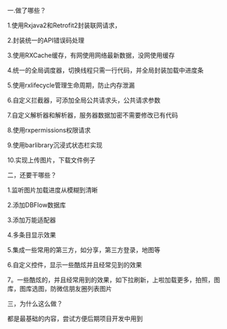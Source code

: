一.做了哪些？

1.使用Rxjava2和Retrofit2封装联网请求，

2.封装统一的API错误码处理

3.使用RXCache缓存，有网使用网络最新数据，没网使用缓存

4.统一的全局调度器，切换线程只需一行代码，并全局封装加载中进度条

5.使用rxlifecycle管理生命周期，防止内存泄漏

6.自定义拦截器，可添加全局公共请求头，公共请求参数

7.自定义解析器和解析器，服务器数据加密不需要修改已有代码

8.使用rxpermissions权限请求

9.使用barlibrary沉浸式状态栏实现

10.实现上传图片，下载文件例子

二，还要干哪些？

1.监听图片加载进度从模糊到清晰

2.添加DBFlow数据库

3.添加万能适配器

4.多条目显示效果

5.集成一些常用的第三方，如分享，第三方登录，地图等

6.自定义控件，显示一些酷炫并且经常见到的效果

7。一些酷炫的，并且经常用到的效果，如下拉刷新，上啦加载更多，拍照，图库，图库选图，防微信朋友圈列表图片

三，为什么这么做？

都是最基础的内容，尝试方便后期项目开发中用到






